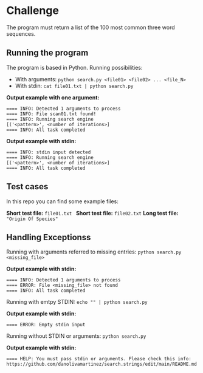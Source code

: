 # Challenge

The program must return a list of the 100 most common three word sequences.

## Running the program

The program is based in Python. Running possibilities: 

- With arguments: ```python search.py <file01> <file02> ... <file_N>```
- With stdin: ```cat file01.txt | python search.py```

**Output example with one argument:**
```
==== INFO: Detected 1 arguments to process
==== INFO: File scan01.txt found!
==== INFO: Running search engine
[('<pattern>', <number of iterations>]
==== INFO: All task completed
```
**Output example with stdin:**
```
==== INFO: stdin input detected
==== INFO: Running search engine
[('<pattern>', <number of iterations>]
==== INFO: All task completed
```

## Test cases

In this repo you can find some example files:

**Short test file:** ```file01.txt ```
**Short test file:** ```file02.txt``` 
**Long test file:** ```"Origin Of Species"```

## Handling Exceptionss

Running with arguments referred to missing entries: ```python search.py <missing_file>```

**Output example with stdin:**
```
==== INFO: Detected 1 arguments to process
==== ERROR: File <missing_file> not found
==== INFO: All task completed
```

Running with emtpy STDIN: ```echo "" | python search.py```

**Output example with stdin:**
```
==== ERROR: Empty stdin input
```

Running without STDIN or arguments: ```python search.py```

**Output example with stdin:**
```
==== HELP: You must pass stdin or arguments. Please check this info: https://github.com/danolivamartinez/search.strings/edit/main/README.md 
```
